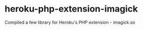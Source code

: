 heroku-php-extension-imagick
============================

Compiled a few library for Heroku's PHP extension - imagick.so